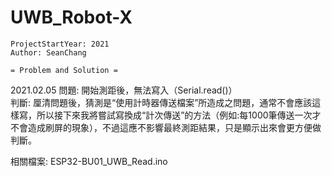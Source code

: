 # UWB_Robot-X

```
ProjectStartYear: 2021  
Author: SeanChang
```

```
= Problem and Solution =  
```
2021.02.05
問題: 開始測距後，無法寫入（Serial.read()）  
判斷: 厘清問題後，猜測是“使用計時器傳送檔案”所造成之問題，通常不會應該這樣寫，所以接下來我將嘗試寫換成“計次傳送”的方法（例如:每1000筆傳送一次才不會造成刷屏的現象），不過這應不影響最終測距結果，只是顯示出來會更方便做判斷。

相關檔案: ESP32-BU01_UWB_Read.ino
